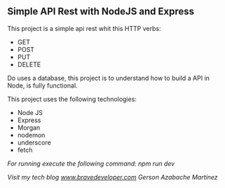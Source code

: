 ## Simple API Rest with NodeJS and Express

This project is a simple api rest whit this HTTP verbs:
+ GET
+ POST
+ PUT
+ DELETE

Do uses a database, this project is to understand how to build a API in Node, is fully functional.

This project uses the following technologies:

+ Node JS
+ Express
+ Morgan
+ nodemon
+ underscore
+ fetch


*For running execute the following command: npm run dev*

*Visit my tech blog www.bravedeveloper.com*
*Gerson Azabache Martínez*

